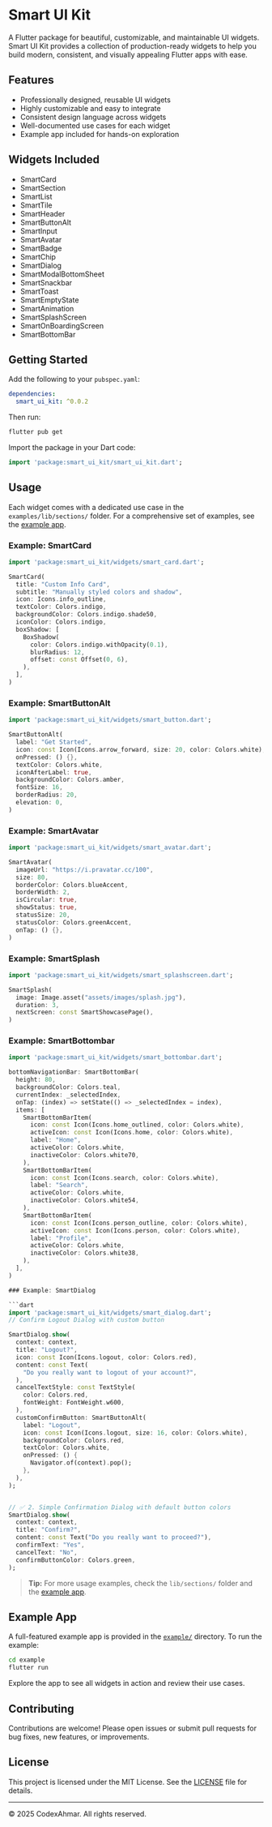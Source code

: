 # Smart UI Kit

A Flutter package for beautiful, customizable, and maintainable UI widgets. Smart UI Kit provides a collection of production-ready widgets to help you build modern, consistent, and visually appealing Flutter apps with ease.

## Features

- Professionally designed, reusable UI widgets
- Highly customizable and easy to integrate
- Consistent design language across widgets
- Well-documented use cases for each widget
- Example app included for hands-on exploration

## Widgets Included

- SmartCard
- SmartSection
- SmartList
- SmartTile
- SmartHeader
- SmartButtonAlt
- SmartInput
- SmartAvatar
- SmartBadge
- SmartChip
- SmartDialog
- SmartModalBottomSheet
- SmartSnackbar
- SmartToast
- SmartEmptyState
- SmartAnimation
- SmartSplashScreen
- SmartOnBoardingScreen
- SmartBottomBar

## Getting Started

Add the following to your `pubspec.yaml`:

```yaml
dependencies:
  smart_ui_kit: ^0.0.2
```

Then run:

```sh
flutter pub get
```

Import the package in your Dart code:

```dart
import 'package:smart_ui_kit/smart_ui_kit.dart';
```

## Usage

Each widget comes with a dedicated use case in the `examples/lib/sections/` folder. For a comprehensive set of examples, see the [example app](example/).

### Example: SmartCard

```dart
import 'package:smart_ui_kit/widgets/smart_card.dart';

SmartCard(
  title: "Custom Info Card",
  subtitle: "Manually styled colors and shadow",
  icon: Icons.info_outline,
  textColor: Colors.indigo,
  backgroundColor: Colors.indigo.shade50,
  iconColor: Colors.indigo,
  boxShadow: [
    BoxShadow(
      color: Colors.indigo.withOpacity(0.1),
      blurRadius: 12,
      offset: const Offset(0, 6),
    ),
  ],
)
```

### Example: SmartButtonAlt

```dart
import 'package:smart_ui_kit/widgets/smart_button.dart';

SmartButtonAlt(
  label: "Get Started",
  icon: const Icon(Icons.arrow_forward, size: 20, color: Colors.white),
  onPressed: () {},
  textColor: Colors.white,
  iconAfterLabel: true,
  backgroundColor: Colors.amber,
  fontSize: 16,
  borderRadius: 20,
  elevation: 0,
)
```

### Example: SmartAvatar

```dart
import 'package:smart_ui_kit/widgets/smart_avatar.dart';

SmartAvatar(
  imageUrl: "https://i.pravatar.cc/100",
  size: 80,
  borderColor: Colors.blueAccent,
  borderWidth: 2,
  isCircular: true,
  showStatus: true,
  statusSize: 20,
  statusColor: Colors.greenAccent,
  onTap: () {},
)
```

### Example: SmartSplash

```dart
import 'package:smart_ui_kit/widgets/smart_splashscreen.dart';

SmartSplash(
  image: Image.asset("assets/images/splash.jpg"),
  duration: 3,
  nextScreen: const SmartShowcasePage(),
)
```

### Example: SmartBottombar

````dart
import 'package:smart_ui_kit/widgets/smart_bottombar.dart';

bottomNavigationBar: SmartBottomBar(
  height: 80,
  backgroundColor: Colors.teal,
  currentIndex: _selectedIndex,
  onTap: (index) => setState(() => _selectedIndex = index),
  items: [
    SmartBottomBarItem(
      icon: const Icon(Icons.home_outlined, color: Colors.white),
      activeIcon: const Icon(Icons.home, color: Colors.white),
      label: "Home",
      activeColor: Colors.white,
      inactiveColor: Colors.white70,
    ),
    SmartBottomBarItem(
      icon: const Icon(Icons.search, color: Colors.white),
      label: "Search",
      activeColor: Colors.white,
      inactiveColor: Colors.white54,
    ),
    SmartBottomBarItem(
      icon: const Icon(Icons.person_outline, color: Colors.white),
      activeIcon: const Icon(Icons.person, color: Colors.white),
      label: "Profile",
      activeColor: Colors.white,
      inactiveColor: Colors.white38,
    ),
  ],
)

### Example: SmartDialog

```dart
import 'package:smart_ui_kit/widgets/smart_dialog.dart';
// Confirm Logout Dialog with custom button

SmartDialog.show(
  context: context,
  title: "Logout?",
  icon: const Icon(Icons.logout, color: Colors.red),
  content: const Text(
    "Do you really want to logout of your account?",
  ),
  cancelTextStyle: const TextStyle(
    color: Colors.red,
    fontWeight: FontWeight.w600,
  ),
  customConfirmButton: SmartButtonAlt(
    label: "Logout",
    icon: const Icon(Icons.logout, size: 16, color: Colors.white),
    backgroundColor: Colors.red,
    textColor: Colors.white,
    onPressed: () {
      Navigator.of(context).pop();
    },
  ),
);


// ✅ 2. Simple Confirmation Dialog with default button colors
SmartDialog.show(
  context: context,
  title: "Confirm?",
  content: const Text("Do you really want to proceed?"),
  confirmText: "Yes",
  cancelText: "No",
  confirmButtonColor: Colors.green,
);
````

> **Tip:** For more usage examples, check the `lib/sections/` folder and the [example app](example/).

## Example App

A full-featured example app is provided in the [`example/`](example/) directory. To run the example:

```sh
cd example
flutter run
```

Explore the app to see all widgets in action and review their use cases.

## Contributing

Contributions are welcome! Please open issues or submit pull requests for bug fixes, new features, or improvements.

## License

This project is licensed under the MIT License. See the [LICENSE](LICENSE) file for details.

---

© 2025 CodexAhmar. All rights reserved.
